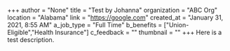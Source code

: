 +++
author = "None"
title = "Test by Johanna"
organization = "ABC Org"
location = "Alabama"
link = "https://google.com"
created_at = "January 31, 2021, 8:55 AM"
a_job_type = "Full Time"
b_benefits = ["Union-Eligible","Health Insurance"]
c_feedback = ""
thumbnail = ""
+++
Here is a test description.